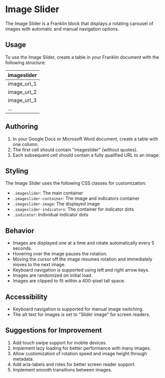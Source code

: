 # Image Slider

The Image Slider is a Franklin block that displays a rotating carousel of images with automatic and manual navigation options.

## Usage

To use the Image Slider, create a table in your Franklin document with the following structure:

| imageslider |
|-------------|
| image_url_1 |
| image_url_2 |
| image_url_3 |
| ...         |

## Authoring

1. In your Google Docs or Microsoft Word document, create a table with one column.
2. The first cell should contain "imageslider" (without quotes).
3. Each subsequent cell should contain a fully qualified URL to an image.

## Styling

The Image Slider uses the following CSS classes for customization:
- `.imageslider`: The main container
- `.imageslider-container`: The image and indicators container
- `.imageslider-image`: The displayed image
- `.imageslider-indicators`: The container for indicator dots
- `.indicator`: Individual indicator dots

## Behavior

- Images are displayed one at a time and rotate automatically every 5 seconds.
- Hovering over the image pauses the rotation.
- Moving the cursor off the image resumes rotation and immediately moves to the next image.
- Keyboard navigation is supported using left and right arrow keys.
- Images are randomized on initial load.
- Images are clipped to fit within a 400-pixel tall space.

## Accessibility

- Keyboard navigation is supported for manual image switching.
- The alt text for images is set to "Slider image" for screen readers.

## Suggestions for Improvement

1. Add touch swipe support for mobile devices.
2. Implement lazy loading for better performance with many images.
3. Allow customization of rotation speed and image height through metadata.
4. Add aria-labels and roles for better screen reader support.
5. Implement smooth transitions between images.